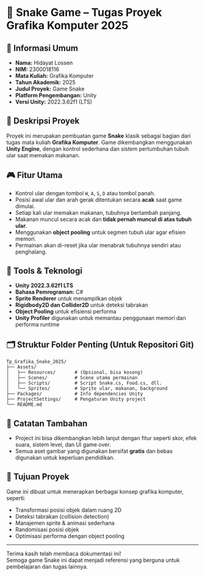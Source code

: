 # 🐍 Snake Game – Tugas Proyek Grafika Komputer 2025

## 🧾 Informasi Umum
- **Nama:** Hidayat Lossen  
- **NIM:** 2300018116  
- **Mata Kuliah:** Grafika Komputer  
- **Tahun Akademik:** 2025  
- **Judul Proyek:** Game Snake  
- **Platform Pengembangan:** Unity  
- **Versi Unity:** 2022.3.62f1 (LTS)

## 📝 Deskripsi Proyek
Proyek ini merupakan pembuatan game **Snake** klasik sebagai bagian dari tugas mata kuliah **Grafika Komputer**. Game dikembangkan menggunakan **Unity Engine**, dengan kontrol sederhana dan sistem pertumbuhan tubuh ular saat memakan makanan.

## 🎮 Fitur Utama
- Kontrol ular dengan tombol `W`, `A`, `S`, `D` atau tombol panah.
- Posisi awal ular dan arah gerak ditentukan secara **acak** saat game dimulai.
- Setiap kali ular memakan makanan, tubuhnya bertambah panjang.
- Makanan muncul secara acak dan **tidak pernah muncul di atas tubuh ular**.
- Menggunakan **object pooling** untuk segmen tubuh ular agar efisien memori.
- Permainan akan di-reset jika ular menabrak tubuhnya sendiri atau penghalang.

## 🧱 Tools & Teknologi
- **Unity 2022.3.62f1 LTS**
- **Bahasa Pemrograman:** C#
- **Sprite Renderer** untuk menampilkan objek
- **Rigidbody2D dan Collider2D** untuk deteksi tabrakan
- **Object Pooling** untuk efisiensi performa
- **Unity Profiler** digunakan untuk memantau penggunaan memori dan performa runtime

## 🗂️ Struktur Folder Penting (Untuk Repositori Git)

```
Tp_Grafika_Snake_2025/
├── Assets/
│   ├── Resources/       # (Opsional, bisa kosong)
│   ├── Scenes/          # Scene utama permainan
│   ├── Scripts/         # Script Snake.cs, Food.cs, dll.
│   └── Sprites/         # Sprite ular, makanan, background
├── Packages/            # Info dependencies Unity
├── ProjectSettings/     # Pengaturan Unity project
└── README.md
```



## 🧠 Catatan Tambahan
- Project ini bisa dikembangkan lebih lanjut dengan fitur seperti skor, efek suara, sistem level, dan UI game over.
- Semua aset gambar yang digunakan bersifat **gratis** dan bebas digunakan untuk keperluan pendidikan.

## 🎯 Tujuan Proyek
Game ini dibuat untuk menerapkan berbagai konsep grafika komputer, seperti:
- Transformasi posisi objek dalam ruang 2D
- Deteksi tabrakan (collision detection)
- Manajemen sprite & animasi sederhana
- Randomisasi posisi objek
- Optimisasi performa dengan object pooling

---

Terima kasih telah membaca dokumentasi ini!  
Semoga game Snake ini dapat menjadi referensi yang berguna untuk pembelajaran dan tugas lainnya.
